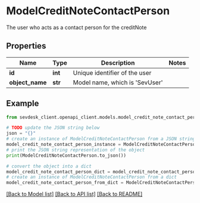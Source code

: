 # ModelCreditNoteContactPerson

The user who acts as a contact person for the creditNote

## Properties

Name | Type | Description | Notes
------------ | ------------- | ------------- | -------------
**id** | **int** | Unique identifier of the user | 
**object_name** | **str** | Model name, which is &#39;SevUser&#39; | 

## Example

```python
from sevdesk_client.openapi_client.models.model_credit_note_contact_person import ModelCreditNoteContactPerson

# TODO update the JSON string below
json = "{}"
# create an instance of ModelCreditNoteContactPerson from a JSON string
model_credit_note_contact_person_instance = ModelCreditNoteContactPerson.from_json(json)
# print the JSON string representation of the object
print(ModelCreditNoteContactPerson.to_json())

# convert the object into a dict
model_credit_note_contact_person_dict = model_credit_note_contact_person_instance.to_dict()
# create an instance of ModelCreditNoteContactPerson from a dict
model_credit_note_contact_person_from_dict = ModelCreditNoteContactPerson.from_dict(model_credit_note_contact_person_dict)
```
[[Back to Model list]](../README.md#documentation-for-models) [[Back to API list]](../README.md#documentation-for-api-endpoints) [[Back to README]](../README.md)



